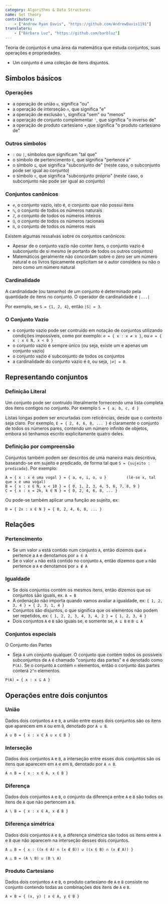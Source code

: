 ```yaml
---
category: Algorithms & Data Structures
name: Set theory
contributors:
    - ["Andrew Ryan Davis", "https://github.com/AndrewDavis1191"]
translators:
    - ["Bárbara Luz", "https://github.com/barbluz"]
---
```


Teoria de conjuntos é uma área da matemática que estuda conjuntos, suas operações e propriedades.
- Um conjunto é uma coleção de itens disjuntos.

## Símbolos básicos

### Operações
- a operação de união `∪`, significa "ou"
- a operação de interseção `∩`, que significa "e"
- a operação de exclusão `\`, significa "sem" ou "menos"
- a operação de conjunto complementar `'`, que significa "o inverso de"
- a operação de produto cartesiano `×`,que significa "o produto cartesiano de"

### Outros símbolos
- `:` ou `|`, símbolos que significam "tal que"
- o símbolo de pertencimento `∈`, que significa "pertence a"
- o símbolo `⊆`, que significa "subconjunto de" (neste caso, o subconjunto pode ser igual ao conjunto)
- o símbolo `⊂`, que significa "subconjunto próprio" (neste caso, o subconjunto não pode ser igual ao conjunto)

### Conjuntos canônicos
- `∅`, o conjunto vazio, isto é, o conjunto que não possui itens
- `ℕ`, o conjunto de todos os números naturais
- `ℤ`, o conjunto de todos os números inteiros
- `ℚ`, o conjunto de todos os números racionais
- `ℝ`, o conjunto de todos os números reais

Existem algumas ressalvas sobre os conjuntos canônicos:
- Apesar de o conjunto vazio não conter itens, o conjunto vazio é subconjunto de si mesmo (e portanto de todos os outros conjuntos)
- Matemáticos geralmente não concordam sobre o zero ser um número natural e os livros tipicamente explicitam se o autor considera ou não o zero como um número natural


### Cardinalidade
A cardinalidade (ou tamanho) de um conjunto é determinado pela quantidade de itens no conjunto. O operador de cardinalidade é `|...|`

Por exemplo, se `S = {1, 2, 4}`, então `|S| = 3`.

### O Conjunto Vazio
- o conjunto vazio pode ser contruído em notação de conjuntos utilizando condições impossíveis, como por exemplo: `∅ = { x : x ≠ x }`, ou `∅ = { x : x ∈ N, x < 0 }`
- o conjunto vazio é sempre único (ou seja, existe um e apenas um conjunto vazio)
- o conjunto vazio é subconjunto de todos os conjuntos
- a cardinalidade do conjunto vazio é `0`, ou seja, `|∅| = 0`.

## Representando conjuntos

### Definição Literal
Um conjunto pode ser contruído literalmente fornecendo uma lista completa dos itens contigos no conjunto. Por exemplo `S = { a, b, c, d }`

Listas longas podem ser encurtadas com reticências, desde que o contexto seja claro. Por exemplo, `E = { 2, 4, 6, 8, ... }` é claramente o conjunto de todos os números pares, contendo um número infinito de objetos, embora só tenhamos escrito explicitamente quatro deles.

### Definição por compreensão
Conjuntos também podem ser descritos de uma maneira mais descritiva, baseando-se em sujeito e predicado, de forma tal que `S = {sujeito : predicado}`. Por exemplo:

```
A = { x : x é uma vogal } = { a, e, i, o, u }         (lê-se x, tal que x é uma vogal)
B = { x : x ∈ N, x < 10 } = { 0, 1, 2, 3, 4, 5, 6, 7, 8, 9 }
C = { x : x = 2k, k ∈ N } = { 0, 2, 4, 6, 8, ... }
```

Ou pode-se também aplicar uma função ao sujeito, ex:

```
D = { 2x : x ∈ N } = { 0, 2, 4, 6, 8, ... }
```

## Relações

### Pertencimento
- Se um valor `a` está contido num conjunto `A`, então dizemos que `a` pertence a `A` e denotamos por `a ∈ A`
- Se o valor `a` não está contido no conjunto `A`, então dizemos que `a` não pertence a `A` e denotamos por `a ∉ A`

### Igualdade
- Se dois conjuntos contém os mesmos itens, então dizemos que os conjuntos são iguals, ex. `A = B`
- A ordenação não importa quando vamos avaliar a igualdade, ex: `{ 1, 2, 3, 4 } = { 2, 3, 1, 4 }`
- Conjuntos são disjuntos, o que significa que os elementos não podem ser repetidos, ex: `{ 1, 2, 2, 3, 4, 3, 4, 2 } = { 1, 2, 3, 4 }`
- Dois conjuntos `A` e `B` são iguais se, e somente se, `A ⊆ B` e `B ⊆ A`

### Conjuntos especiais
O Conjunto das Partes
- Seja `A` um conjunto qualquer. O conjunto que contém todos os possíveis subconjuntos de `A` é chamado "conjunto das partes" e é denotado como `P(A)`. Se o conjunto `A` contém `n` elementos, então o conjunto das partes conterá `2^n` elementos.

```
P(A) = { x : x ⊆ A }
```

## Operações entre dois conjuntos

### União
Dados dois conjuntos `A` e `B`, a união entre esses dois conjuntos são os itens que aparecem em `A` ou em `B`, denotado por `A ∪ B`.

```
A ∪ B = { x : x ∈ A ∪ x ∈ B }
```

### Interseção
Dados dois conjuntos `A` e `B`, a interseção entre esses dois conjuntos são os itens que aparecem em `A` e em `B`, denotado por `A ∩ B`.

```
A ∩ B = { x : x ∈ A, x ∈ B }
```

### Diferença
Dados dois conjuntos `A` e `B`, o conjunto da diferença entre `A` e `B` são todos os itens de `A` que não pertencem a `B`.

```
A \ B = { x : x ∈ A, x ∉ B }
```

### Diferença simétrica
Dados dois conjuntos `A` e `B`, a diferença simétrica são todos os itens entre `A` e `B` que não aparecem na interseção desses dois conjuntos.

```
A △ B = { x : ((x ∈ A) ∩ (x ∉ B)) ∪ ((x ∈ B) ∩ (x ∉ A)) }

A △ B = (A \ B) ∪ (B \ A)
```

### Produto Cartesiano
Dados dois conjuntos `A` e `B`, o produto cartesiano de `A` e `B` consiste no conjunto contendo todas as combinações dos itens de `A` e `B`.

```
A × B = { (x, y) | x ∈ A, y ∈ B }
```


